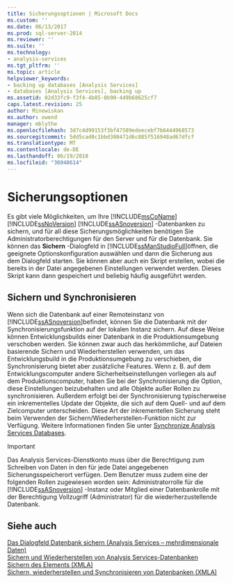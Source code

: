```yaml
---
title: Sicherungsoptionen | Microsoft Docs
ms.custom: ''
ms.date: 06/13/2017
ms.prod: sql-server-2014
ms.reviewer: ''
ms.suite: ''
ms.technology:
- analysis-services
ms.tgt_pltfrm: ''
ms.topic: article
helpviewer_keywords:
- backing up databases [Analysis Services]
- databases [Analysis Services], backing up
ms.assetid: 02d33fc9-f3f4-4b85-8b90-449b68625cf7
caps.latest.revision: 25
author: Minewiskan
ms.author: owend
manager: mblythe
ms.openlocfilehash: 3d7c4d99153f3bf47589edeecebf7b6444968573
ms.sourcegitcommit: 5dd5cad0c1bbd308471d6c885f516948ad67dfcf
ms.translationtype: MT
ms.contentlocale: de-DE
ms.lasthandoff: 06/19/2018
ms.locfileid: "36048614"
---
```

# <a name="backup-options"></a>Sicherungsoptionen
  Es gibt viele Möglichkeiten, um Ihre [!INCLUDE[msCoName](../../includes/msconame-md.md)] [!INCLUDE[ssNoVersion](../../includes/ssnoversion-md.md)] [!INCLUDE[ssASnoversion](../../includes/ssasnoversion-md.md)] -Datenbanken zu sichern, und für all diese Sicherungsmöglichkeiten benötigen Sie Administratorberechtigungen für den Server und für die Datenbank. Sie können das **Sichern** -Dialogfeld in [!INCLUDE[ssManStudioFull](../../includes/ssmanstudiofull-md.md)]öffnen, die geeignete Optionskonfiguration auswählen und dann die Sicherung aus dem Dialogfeld starten. Sie können aber auch ein Skript erstellen, wobei die bereits in der Datei angegebenen Einstellungen verwendet werden. Dieses Skript kann dann gespeichert und beliebig häufig ausgeführt werden.  
  
## <a name="backup-and-synchronize"></a>Sichern und Synchronisieren  
 Wenn sich die Datenbank auf einer Remoteinstanz von [!INCLUDE[ssASnoversion](../../includes/ssasnoversion-md.md)]befindet, können Sie die Datenbank mit der Synchronisierungsfunktion auf der lokalen Instanz sichern. Auf diese Weise können Entwicklungsbuilds einer Datenbank in die Produktionsumgebung verschoben werden. Sie können zwar auch das herkömmliche, auf Dateien basierende Sichern und Wiederherstellen verwenden, um das Entwicklungsbuild in die Produktionsumgebung zu verschieben, die Synchronisierung bietet aber zusätzliche Features. Wenn z. B. auf dem Entwicklungscomputer andere Sicherheitseinstellungen vorliegen als auf dem Produktionscomputer, haben Sie bei der Synchronisierung die Option, diese Einstellungen beizubehalten und alle Objekte außer Rollen zu synchronisieren. Außerdem erfolgt bei der Synchronisierung typischerweise ein inkrementelles Update der Objekte, die sich auf dem Quell- und auf dem Zielcomputer unterscheiden. Diese Art der inkrementellen Sicherung steht beim Verwenden der Sichern/Wiederherstellen-Funktion nicht zur Verfügung. Weitere Informationen finden Sie unter [Synchronize Analysis Services Databases](synchronize-analysis-services-databases.md).  
  
> [!IMPORTANT]  
>  Das Analysis Services-Dienstkonto muss über die Berechtigung zum Schreiben von Daten in den für jede Datei angegebenen Sicherungsspeicherort verfügen. Dem Benutzer muss zudem eine der folgenden Rollen zugewiesen worden sein: Administratorrolle für die [!INCLUDE[ssASnoversion](../../includes/ssasnoversion-md.md)] -Instanz oder Mitglied einer Datenbankrolle mit der Berechtigung Vollzugriff (Administrator) für die wiederherzustellende Datenbank.  
  
## <a name="see-also"></a>Siehe auch  
 [Das Dialogfeld Datenbank sichern &#40;Analysis Services – mehrdimensionale Daten&#41;](../backup-database-dialog-box-analysis-services-multidimensional-data.md)   
 [Sichern und Wiederherstellen von Analysis Services-Datenbanken](backup-and-restore-of-analysis-services-databases.md)   
 [Sichern des Elements &#40;XMLA&#41;](../xmla/xml-elements-commands/backup-element-xmla.md)   
 [Sichern, wiederherstellen und Synchronisieren von Datenbanken &#40;XMLA&#41;](../multidimensional-models-scripting-language-assl-xmla/backing-up-restoring-and-synchronizing-databases-xmla.md)  
  
  